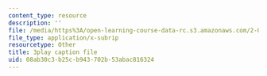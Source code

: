 ```yaml
---
content_type: resource
description: ''
file: /media/https%3A/open-learning-course-data-rc.s3.amazonaws.com/2-003sc-engineering-dynamics-fall-2011/08ab30c3b25cb943702b53abac816324_cd8lDtAtJbE.srt
file_type: application/x-subrip
resourcetype: Other
title: 3play caption file
uid: 08ab30c3-b25c-b943-702b-53abac816324
---
```

